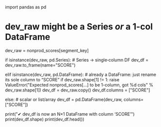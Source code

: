 import pandas as pd

# dev_raw might be a Series *or* a 1-col DataFrame
dev_raw = nonprod_scores[segment_key]

if isinstance(dev_raw, pd.Series):
    # Series → single‐column DF
    dev_df = dev_raw.to_frame(name="SCORE")

elif isinstance(dev_raw, pd.DataFrame):
    # already a DataFrame: just rename its sole column to “SCORE”
    if dev_raw.shape[1] != 1:
        raise ValueError("Expected nonprod_scores[...] to be 1-column, got %d cols" 
                         % dev_raw.shape[1])
    dev_df = dev_raw.copy()
    dev_df.columns = ["SCORE"]

else:
    # scalar or list/array
    dev_df = pd.DataFrame(dev_raw, columns=["SCORE"])

print("✔ dev_df is now an N×1 DataFrame with column ‘SCORE’")
print(dev_df.shape)
print(dev_df.head())
